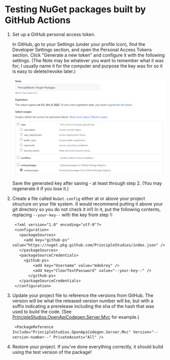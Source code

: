 # Testing NuGet packages built by GitHub Actions

1. Set up a GitHub personal access token.

    In GitHub, go to your Settings (under your profile icon), find the Developer Settings section, and open the Personal Access Tokens section. Click "Generate a new token" and configure it with the following settings. (The Note may be whatever you want to remember what it was for; I usually name it for the computer and purpose the key was for so it is easy to delete/revoke later.)

    <img src="./github-packages-key-settings.png" alt="GitHub Key Settings" width="600" />

    Save the generated key after saving - at least through step 2. (You may regenerate it if you lose it.)

2. Create a file called `NuGet.config` either at or above your project structure on your file system. (I would recommend putting it above your git directory so you do not check it in!) In it, put the following contents, replacing `--your-key--` with the key from step 1:

        <?xml version="1.0" encoding="utf-8"?>
        <configuration>
          <packageSources>
            <add key="github-ps" value="https://nuget.pkg.github.com/PrincipleStudios/index.json" />
          </packageSources>
          <packageSourceCredentials>
            <github-ps>
                <add key="Username" value="mdekrey" />
                <add key="ClearTextPassword" value="--your-key--" />
              </github-ps>
          </packageSourceCredentials>
        </configuration>

3. Update your project file to reference the versions from GitHub. The version will be what the released version number will be, but with a suffix indicating a prerelease including the sha of the hash that was used to build the code. (See [PrincipleStudios.OpenApiCodegen.Server.Mvc](https://github.com/PrincipleStudios/principle-studios-openapi-generators/packages/1228089) for example.)

        <PackageReference Include="PrincipleStudios.OpenApiCodegen.Server.Mvc" Version="--version-number--" PrivateAssets="All" />

4. Restore your project. If you've done everything correctly, it should build using the test version of the package!
